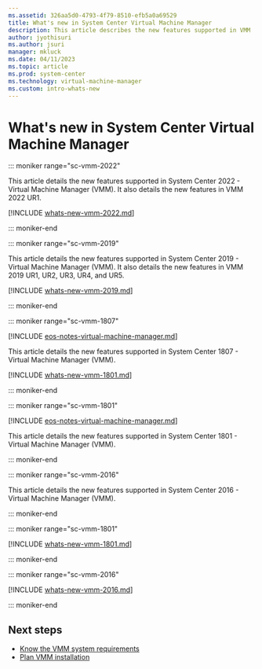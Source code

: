 ```yaml
---
ms.assetid: 326aa5d0-4793-4f79-8510-efb5a0a69529
title: What's new in System Center Virtual Machine Manager
description: This article describes the new features supported in VMM
author: jyothisuri
ms.author: jsuri
manager: mkluck
ms.date: 04/11/2023
ms.topic: article
ms.prod: system-center
ms.technology: virtual-machine-manager
ms.custom: intro-whats-new
---
```



# What's new in System Center Virtual Machine Manager

::: moniker range="sc-vmm-2022"

This article details the new features supported in System Center 2022 - Virtual Machine Manager (VMM). It also details the new features in VMM 2022 UR1.

[!INCLUDE [whats-new-vmm-2022.md](../includes/whats-new-vmm-2022.md)]

::: moniker-end

::: moniker range="sc-vmm-2019"

This article details the new features supported in System Center 2019 - Virtual Machine Manager (VMM). It also details the new features in VMM 2019 UR1, UR2, UR3, UR4, and UR5.

[!INCLUDE [whats-new-vmm-2019.md](../includes/whats-new-vmm-2019.md)]

::: moniker-end

::: moniker range="sc-vmm-1807"

[!INCLUDE [eos-notes-virtual-machine-manager.md](../includes/eos-notes-virtual-machine-manager.md)]

This article details the new features supported in System Center 1807 - Virtual Machine Manager (VMM).

[!INCLUDE [whats-new-vmm-1801.md](../includes/whats-new-vmm-1807.md)]

::: moniker-end

::: moniker range="sc-vmm-1801"

[!INCLUDE [eos-notes-virtual-machine-manager.md](../includes/eos-notes-virtual-machine-manager.md)]

This article details the new features supported in System Center 1801 - Virtual Machine Manager (VMM).

::: moniker-end

::: moniker range="sc-vmm-2016"

This article details the new features supported in System Center 2016 - Virtual Machine Manager (VMM).

::: moniker-end

::: moniker range="sc-vmm-1801"

[!INCLUDE [whats-new-vmm-1801.md](../includes/whats-new-vmm-1801.md)]

::: moniker-end

::: moniker range="sc-vmm-2016"

[!INCLUDE [whats-new-vmm-2016.md](../includes/whats-new-vmm-2016.md)]

::: moniker-end

## Next steps
- [Know the VMM system requirements](system-requirements.md)
- [Plan VMM installation](../vmm/plan-install.md)
